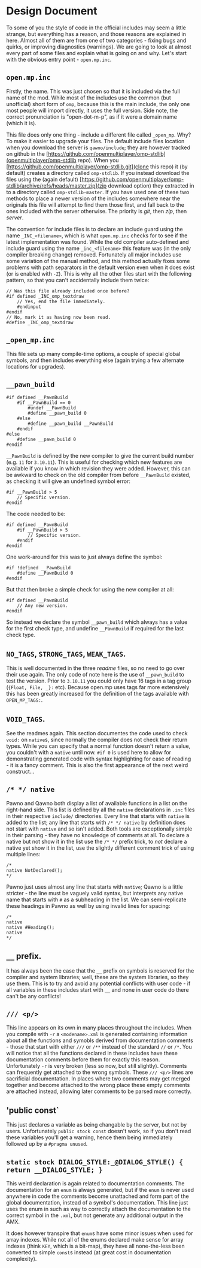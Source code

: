 # Design Document

To some of you the style of code in the official includes may seem a little strange, but everything has a reason, and those reasons are explained in here.  Almost all of them are from one of two categories - fixing bugs and quirks, or improving diagnostics (warnings).  We are going to look at almost every part of some files and explain what is going on and why.  Let's start with the obvious entry point - `open.mp.inc`.

## `open.mp.inc`

Firstly, the name.  This was just chosen so that it is included via the full name of the mod.  While most of the includes use the common (but unofficial) short form of `omp`, because this is the main include, the only one most people will import directly, it uses the full version.  Side note, the correct pronunciation is "open-dot-m-p", as if it were a domain name (which it is).

This file does only one thing - include a different file called `_open_mp`.  Why?  To make it easier to upgrade your files.  The default include files location when you download the server is `qawno/include`; they are however tracked on github in the [https://github.com/openmultiplayer/omp-stdlib](openmultiplayer/omp-stdlib repo).  When you [https://github.com/openmultiplayer/omp-stdlib.git](clone this repo) it (by default) creates a directory called `omp-stdlib`.  If you instead download the files using the (again default) [https://github.com/openmultiplayer/omp-stdlib/archive/refs/heads/master.zip](zip download option) they extracted in to a directory called `omp-stdlib-master`.  If you have used one of these two methods to place a newer version of the includes somewhere near the originals this file will attempt to find them those first, and fall back to the ones included with the server otherwise.  The priority is *git*, then *zip*, then *server*.

The convention for include files is to declare an include guard using the name `_INC_<filename>`, which is what `open.mp.inc` checks for to see if the latest implementation was found.  While the old compiler auto-defined and include guard using the name `_inc_<filename>` this feature was (in the only compiler breaking change) removed.  Fortunately all major includes use some variation of the manual method, and this method actually fixes some problems with path separators in the default version even when it does exist (or is enabled with `-Z`).  This is why all the other files start with the following pattern, so that you can't accidentally include them twice:

```pawn
// Was this file already included once before?
#if defined _INC_omp_textdraw
	// Yes, end the file immediately.
	#endinput
#endif
// No, mark it as having now been read.
#define _INC_omp_textdraw
```

## `_open_mp.inc`

This file sets up many compile-time options, a couple of special global symbols, and then includes everything else (again trying a few alternate locations for upgrades).

## `__pawn_build`

```pawn
#if defined __PawnBuild
	#if __PawnBuild == 0
		#undef __PawnBuild
		#define __pawn_build 0
	#else
		#define __pawn_build __PawnBuild
	#endif
#else
	#define __pawn_build 0
#endif
```

`__PawnBuild` is defined by the new compiler to give the current build number (e.g. `11` for `3.10.11`).  This is useful for checking which new features are available if you know in which revision they were added.  However, this can be awkward to check on the old compiler from before `__PawnBuild` existed, as checking it will give an undefined symbol error:

```pawn
#if __PawnBuild > 5
	// Specific version.
#endif
```

The code needed to be:

```pawn
#if defined __PawnBuild
	#if __PawnBuild > 5
		// Specific version.
	#endif
#endif
```

One work-around for this was to just always define the symbol:

```pawn
#if !defined __PawnBuild
	#define __PawnBuild 0
#endif
```

But that then broke a simple check for using the new compiler at all:

```pawn
#if defined __PawnBuild
	// Any new version.
#endif
```

So instead we declare the symbol `__pawn_build` which always has a value for the first check type, and undefine `__PawnBuild` if required for the last check type.

## `NO_TAGS`, `STRONG_TAGS`, `WEAK_TAGS`.

This is well documented in the three *readme* files, so no need to go over their use again.  The only code of note here is the use of `__pawn_build` to test the version.  Prior to `3.10.11` you could only have 16 tags in a tag group (`{Float, File, _}:` etc).  Because open.mp uses tags far more extensively this has been greatly increased for the definition of the tags available with `OPEN_MP_TAGS:`.

## `VOID_TAGS`.

See the readmes again.  This section documentes the code used to check `void:` on `native`s, since normally the compiler does not check their return types.  While you can specify that a normal function doesn't return a value, you couldn't with a `native` until now.  `#if 0` is used here to allow for demonstrating generated code with syntax highlighting for ease of reading - it is a fancy comment.  This is also the first appearance of the next weird construct...

## `/* */ native`

Pawno and Qawno both display a list of available functions in a list on the right-hand side.  This list is defined by all the `native` declarations in `.inc` files in their respective `include/` directories.  Every line that starts with `native` is added to the list; any line that starts with `/* */ native` by definition does not start with `native` and so isn't added.  Both tools are exceptionally simple in their parsing - they have no knowledge of comments at all.  To declare a native but not show it in the list use the `/* */` prefix trick, to *not* declare a native yet show it in the list, use the slightly different comment trick of using multiple lines:

```pawn
/*
native NotDeclared();
*/
```

Pawno just uses almost any line that starts with `native`; Qawno is a little stricter - the line must be vaguely valid syntax, but interprets any native name that starts with `#` as a subheading in the list.  We can semi-replicate these headings in Pawno as well by using invalid lines for spacing:

```pawn
/*
native
native #Heading();
native
*/
```

## `__` prefix.

It has always been the case that the `__` prefix on symbols is reserved for the compiler and system libraries; well, these are the system libraries, so they use them.  This is to try and avoid any potential conflicts with user code - if all variables in these includes start with `__` and none in user code do there can't be any conflicts!

## `/// <p/>`

This line appears on its own in many places throughout the includes.  When you compile with `-r` a `<modename>.xml` is generated containing information about all the functions and symobls derived from documentation comments - those that start with either `///` or `/**` instead of the standard `//` or `/*`.  You will notice that all the functions declared in these includes have these documentation comments before them for exactly this reason.  Unfortunately `-r` is very broken (less so now, but still slightly).  Comments can frequently get attached to the wrong symbols.  These `/// <p/>` lines are sacrificial documentation.  In places where two comments may get merged together and become attached to the wrong place these empty comments are attached instead, allowing later comments to be parsed more correctly.

## 'public const`

This just declares a variable as being changable by the server, but not by users.  Unfortunately `public stock const` doesn't work, so if you don't read these variables you'll get a warning, hence them being immediately followed up by a `#pragma unused`.

## `static stock DIALOG_STYLE:_@DIALOG_STYLE() { return __DIALOG_STYLE; }`

This weird declaration is again related to documentation comments.  The documentation for an `enum` is always generated, but if the `enum` is never used anywhere in code the comments become unattached and form part of the global documentation, instead of a symbol's documentation.  This line just uses the enum in such as way to correctly attach the documentation to the correct symbol in the `.xml`, but not generate any additional output in the AMX.

It does however transpire that `enum`s have some minor issues when used for array indexes.  While not all of the enums declared make sense for array indexes (think `KEY`, which is a bit-map), they have all none-the-less been converted to simple `const`s instead (at great cost in documentation complexity).

